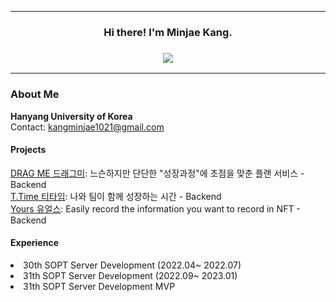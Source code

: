 ***
<h3 align="center">Hi there! I'm Minjae Kang.</h3>
<h3 align="center"><img src="https://img.shields.io/badge/Languages-Korean%20%26%20English-pink"></h3>

***

### About Me
**Hanyang University of Korea** <br>
Contact: kangminjae1021@gmail.com 


#### Projects
   <a href="https://github.com/Team-DragMe">DRAG ME 드래그미</a>: 느슨하지만 단단한 "성장과정"에 초점을 맞춘 플랜 서비스 - Backend
   <br>
   <a href="https://github.com/Antititi-time">T.Time 티타임</a>: 나와 팀이 함께 성장하는 시간 - Backend
   <br>
   <a href="https://www.yoursnft.me">Yours 유얼스</a>: Easily record the information you want to record in NFT - Backend

#### Experience
   <li>30th SOPT Server Development (2022.04~ 2022.07)</li>
   <li>31th SOPT Server Development (2022.09~ 2023.01)</li>
   <li>31th SOPT Server Development MVP</b></li>
  
